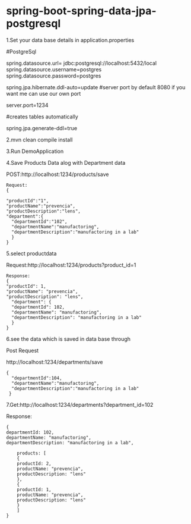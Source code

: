 # spring-boot-spring-data-jpa-postgresql


1.Set your data base details in application.properties 

#PostgreSql

spring.datasource.url= jdbc:postgresql://localhost:5432/local
spring.datasource.username=postgres
spring.datasource.password=postgres

spring.jpa.hibernate.ddl-auto=update
#server port by default 8080 if you want me can use our own port

server.port=1234

#creates tables automatically

spring.jpa.generate-ddl=true

2.mvn clean compile install

3.Run DemoApplication

4.Save Products Data alog with Department data 

POST:http://localhost:1234/products/save

	Request:
	{

	"productId":"1",
	"productName":"prevencia",
	"productDescription":"lens",
	"department":{
	  "departmentId":"102",
	  "departmentName":"manufactoring",
	  "departmentDescription":"manufactoring in a lab"
	  }
	}

5.select productdata

Request:http://localhost:1234/products?product_id=1

    Response:
    {
    "productId": 1,
    "productName": "prevencia",
    "productDescription": "lens",
      "department": {
      "departmentId": 102,
      "departmentName": "manufactoring",
      "departmentDescription": "manufactoring in a lab"
      }
    }
		

6.see the data which is saved in data base through 

Post Request

http://localhost:1234/departments/save

	{
	  "departmentId":104,
	  "departmentName":"manufactoring",
	  "departmentDescription":"manufactoring in a lab"
	 }
 
7.Get:http://localhost:1234/departments?department_id=102

Response:

	{
	departmentId: 102,
	departmentName: "manufactoring",
	departmentDescription: "manufactoring in a lab",

	    products: [
		{
		productId: 2,
		productName: "prevencia",
		productDescription: "lens"
		},
		{
		productId: 1,
		productName: "prevencia",
		productDescription: "lens"
		}
	    ]
	}
